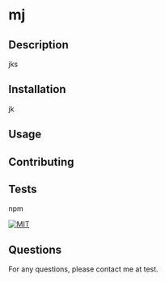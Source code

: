 
  # mj

  ## Description
  jks
  
  ## Installation
  jk

  ## Usage
  
  
  ## Contributing
  
  
  ## Tests
  npm
  
  [![MIT]()]([License](https://opensource.org/licenses/MIT))

  ## Questions
  For any questions, please contact me at test.
  